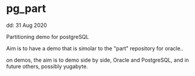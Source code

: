# pg_part

dd: 31 Aug 2020

Partitioning demo for postgreSQL

Aim is to have a demo that is simolar to the "part" repository for oracle..

on demos, the aim is to demo side by side, Oracle and PostgreSQL, and in future others, possibly yugabyte.

